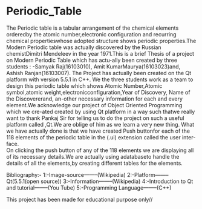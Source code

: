 # Periodic_Table

The Periodic table is a tabular arrangement of the chemical elements orderedby the atomic number,electronic configuration and 
recurring chemical propertieswhose adopted structure shows periodic properties.The Modern Periodic table was actually 
discovered by the Russian chemistDimitri Mendeleev in the year 1971.This is a brief Thesis of a project on 
Modern Periodic Table which has actu-ally been created by three students :
-Samyak Raj(16103010),
Amit KumarMaurya(16103023)and,
Ashish Ranjan(16103007).
The Project has actually been created on the Qt platform with version 5.5.1 in C++.  We the three students work as a team to 
design this periodic table which shows Atomic Number,Atomic symbol,atomic weight,electronicconfiguration,Year of Discovery,
Name of the Discovererand,  an-other necessary information for each and every element.We acknowledge our project of
Object Oriented Programming which we cre-ated created by using Qt platform in a way such thatwe really want to thank Pankaj Sir
for telling us to do the project on such a useful platform called ,Qt.We are oblige of him as we learn a very new thing.
What we have actually done is that we have created Push buttonfor each of the 118 elements of the periodic table in the (.ui) 
extension called the user inter-face.  
On clicking the push button of any of the 118 elements we are displaying all of its necessary details.We are actually using 
adatabaseto handle the details of all the elements,by creating different tables for the elements.

Bibliography:-
1:-Image-source——–(Wikipedia)
2:-Platform——–Qt(5.5.1(open source))
3:-Information——–(Wikipedia)
4:-Introduction to Qt and tutorial——–(You Tube)
5:-Programming Language——–(C++)

This project has been made for educational purpose only//
